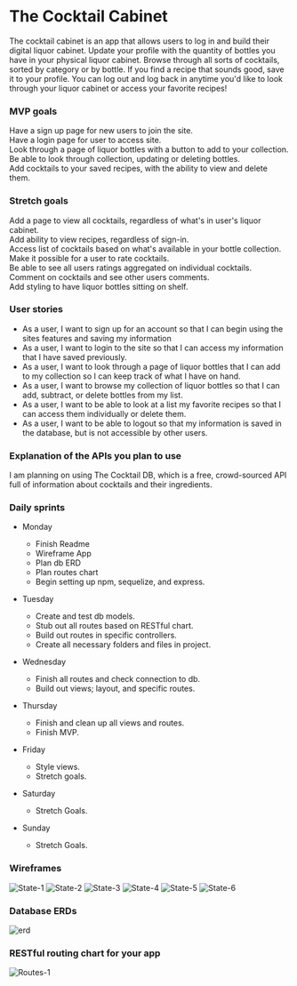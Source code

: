 # The Cocktail Cabinet #

The cocktail cabinet is an app that allows users to log in and build their digital liquor cabinet. Update your profile with the quantity of bottles you have in your physical liquor cabinet. Browse through all sorts of cocktails, sorted by category or by bottle. If you find a recipe that sounds good, save it to your profile. You can log out and log back in anytime you'd like to look through your liquor cabinet or access your favorite recipes!


### MVP goals ###

Have a sign up page for new users to join the site.\
Have a login page for user to access site.\
Look through a page of liquor bottles with a button to add to your collection.\
Be able to look through collection, updating or deleting bottles.\
Add cocktails to your saved recipes, with the ability to view and delete them.


### Stretch goals ###

Add a page to view all cocktails, regardless of what's in user's liquor cabinet.\
Add ability to view recipes, regardless of sign-in.\
Access list of cocktails based on what's available in your bottle collection.\
Make it possible for a user to rate cocktails.\
Be able to see all users ratings aggregated on individual cocktails.\
Comment on cocktails and see other users comments.\
Add styling to have liquor bottles sitting on shelf.


### User stories ###

* As a user, I want to sign up for an account so that I can begin using the sites features and saving my information
* As a user, I want to login to the site so that I can access my information that I have saved previously.
* As a user, I want to look through a page of liquor bottles that I can add to my collection so I can keep track of what I have on hand.
* As a user, I want to browse my collection of liquor bottles so that I can add, subtract, or delete bottles from my list.
* As a user, I want to be able to look at a list my favorite recipes so that I can access them individually or delete them.
* As a user, I want to be able to logout so that my information is saved in the database, but is not accessible by other users.


### Explanation of the APIs you plan to use ###

I am planning on using The Cocktail DB, which is a free, crowd-sourced API full of information about cocktails and their ingredients.


### Daily sprints ###

* Monday
  * Finish Readme
  * Wireframe App
  * Plan db ERD
  * Plan routes chart
  * Begin setting up npm, sequelize, and express.

* Tuesday
  * Create and test db models.
  * Stub out all routes based on RESTful chart.
  * Build out routes in specific controllers.
  * Create all necessary folders and files in project.

* Wednesday
  * Finish all routes and check connection to db.
  * Build out views; layout, and specific routes.

* Thursday
  * Finish and clean up all views and routes.
  * Finish MVP.

* Friday
  * Style views.
  * Stretch goals.

* Saturday
  * Stretch Goals.

* Sunday
  * Stretch Goals.

### Wireframes ###
![State-1](./img/wireframe/State-1.png)
![State-2](./img/wireframe/State-2.png)
![State-3](./img/wireframe/State-3.png)
![State-4](./img/wireframe/State-4.png)
![State-5](./img/wireframe/State-5.png)
![State-6](./img/wireframe/State-6.png)

### Database ERDs ###
![erd](./erd.png)

### RESTful routing chart for your app ###
![Routes-1](./img/routes/Routes-1.png)